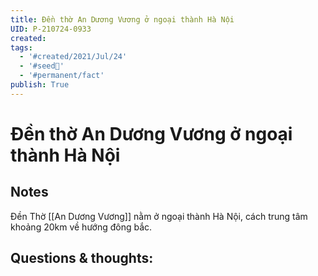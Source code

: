 ```yaml
---
title: Đền thờ An Dương Vương ở ngoại thành Hà Nội
UID: P-210724-0933
created: 
tags:
  - '#created/2021/Jul/24'
  - '#seed🥜'
  - '#permanent/fact'
publish: True
---
```

# Đền thờ An Dương Vương ở ngoại thành Hà Nội

## Notes
Đền Thờ [[An Dương Vương]] nằm ở ngoại thành Hà Nội, cách trung tâm khoảng 20km về hướng đông bắc.

## Questions & thoughts:
